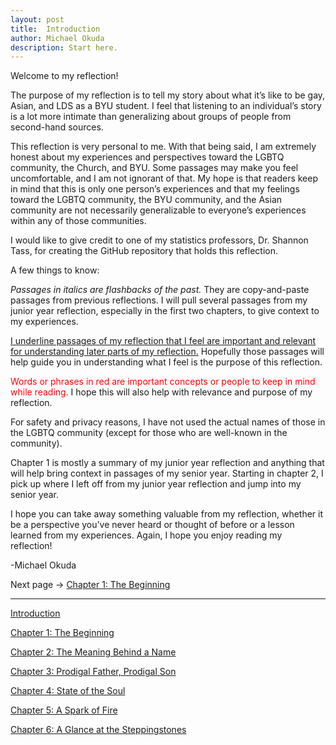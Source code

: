 ```yaml
---
layout: post
title:  Introduction
author: Michael Okuda
description: Start here.
---
```


Welcome to my reflection!

The purpose of my reflection is to tell my story about what it’s like to be gay, Asian, and LDS as a BYU student.  I feel that listening to an individual’s story is a lot more intimate than generalizing about groups of people from second-hand sources.

This reflection is very personal to me.  With that being said, I am extremely honest about my experiences and perspectives toward the LGBTQ community, the Church, and BYU.  Some passages may make you feel uncomfortable, and I am not ignorant of that.  My hope is that readers keep in mind that this is only one person’s experiences and that my feelings toward the LGBTQ community, the BYU community, and the Asian community are not necessarily generalizable to everyone’s experiences within any of those communities.

I would like to give credit to one of my statistics professors, Dr. Shannon Tass, for creating the GitHub repository that holds this reflection.

A few things to know:

_Passages in italics are flashbacks of the past._ They are copy-and-paste passages from previous reflections.  I will pull several passages from my junior year reflection, especially in the first two chapters, to give context to my experiences.

<u>I underline passages of my reflection that I feel are important and relevant for understanding later parts of my reflection.</u> Hopefully those passages will help guide you in understanding what I feel is the purpose of this reflection.

<span style="color:red">Words or phrases in red are important concepts or people to keep in mind while reading.</span> I hope this will also help with relevance and purpose of my reflection.

For safety and privacy reasons, I have not used the actual names of those in the LGBTQ community (except for those who are well-known in the community).

Chapter 1 is mostly a summary of my junior year reflection and anything that will help bring context in passages of my senior year.  Starting in chapter 2, I pick up where I left off from my junior year reflection and jump into my senior year.

I hope you can take away something valuable from my reflection, whether it be a perspective you’ve never heard or thought of before or a lesson learned from my experiences.  Again, I hope you enjoy reading my reflection!

-Michael Okuda

Next page -> [Chapter 1: The Beginning](https://mokuda2.github.io/senioryearreflection/2023/04/08/The-Beginning.html)

---

[Introduction](https://mokuda2.github.io/senioryearreflection/2023/05/01/Introduction.html)

[Chapter 1: The Beginning](https://mokuda2.github.io/senioryearreflection/2023/04/08/The-Beginning.html)

[Chapter 2: The Meaning Behind a Name](https://mokuda2.github.io/senioryearreflection/2023/04/07/The-Meaning-Behind-a-Name.html)

[Chapter 3: Prodigal Father, Prodigal Son](https://mokuda2.github.io/senioryearreflection/2023/04/06/Prodigal-Father-Prodigal-Son.html)

[Chapter 4: State of the Soul](https://mokuda2.github.io/senioryearreflection/2023/04/05/State-of-the-Soul.html)

[Chapter 5: A Spark of Fire](https://mokuda2.github.io/senioryearreflection/2023/04/04/A-Spark-of-Fire.html)

[Chapter 6: A Glance at the Steppingstones](https://mokuda2.github.io/senioryearreflection/2023/03/03/A-Glance-at-the-Steppingstones.html)

